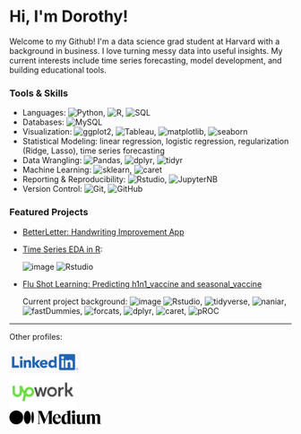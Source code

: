 # Hi, I'm Dorothy!

Welcome to my Github! I'm a data science grad student at Harvard with a background in business. I love turning messy data into useful insights. My current interests include time series forecasting, model development, and building educational tools.

### Tools & Skills
- Languages: ![Python](https://img.shields.io/badge/Python--red?labelColor=red), ![R](https://img.shields.io/badge/R--blue?style=flat&labelColor=blue), ![SQL](https://img.shields.io/badge/SQL--green?labelColor=green)
- Databases: ![MySQL](https://img.shields.io/badge/MySQL--green)
- Visualization: ![ggplot2](https://img.shields.io/badge/ggplot2--lightgray?logoColor=lightgray&label=ggplot2&labelColor=lightgray&color=lightgray), ![Tableau](https://img.shields.io/badge/Tableau--skyblue), ![matplotlib](https://img.shields.io/badge/matplotlib--lightgray?logoColor=blue&label=matplotlib&labelColor=lightgray&color=lightgray), ![seaborn](https://img.shields.io/badge/seaborn--lightgray?logoColor=blue&label=seaborn&labelColor=lightgray&color=lightgray)
- Statistical Modeling: linear regression, logistic regression, regularization (Ridge, Lasso), time series forecasting
- Data Wrangling: ![Pandas](https://img.shields.io/badge/pandas--lightgray?logoColor=blue&label=pandas&labelColor=lightgray&color=lightgray), ![dplyr](https://img.shields.io/badge/dplyr--lightgray?logoColor=blue&label=dplyr&labelColor=lightgray&color=lightgray), ![tidyr](https://img.shields.io/badge/tidyr--lightgray?logoColor=blue&label=tidyr&labelColor=lightgray&color=lightgray)
- Machine Learning: ![sklearn](https://img.shields.io/badge/sklearn--lightgray?logoColor=lightgray&label=sklearn&labelColor=lightgray&color=lightgray), ![caret](https://img.shields.io/badge/caret--lightgray?logoColor=lightgray&label=caret&labelColor=lightgray&color=lightgray)
- Reporting & Reproducibility: ![Rstudio](https://img.shields.io/badge/R%20Studio--blue?label=R-Studio), ![JupyterNB](https://img.shields.io/badge/Jupyter%20Notebook--red)
- Version Control: ![Git](https://img.shields.io/badge/Git--orange?labelColor=orange), ![GitHub](https://img.shields.io/badge/GitHub--orange)

### Featured Projects
- [BetterLetter: Handwriting Improvement App](https://github.com/dorothyavo/betterletterapp)
- [Time Series EDA in R](https://github.com/change-hi/change-hi.github.io/tree/main/morea/time-series-analysis):
  
  ![image](https://github.com/user-attachments/assets/37cc29e3-350f-4a48-92e1-282cbab7135b)
  ![Rstudio](https://img.shields.io/badge/R%20Studio--blue?label=R-Studio)

- [Flu Shot Learning: Predicting h1n1_vaccine and seasonal_vaccine](https://github.com/dorothyavo/Predicting-H1N1-and-Seasonal-Flu-Vaccines-)
  
  Current project background:
  ![image](https://github.com/user-attachments/assets/3f3ff60b-730f-4a41-ab86-6d02239be0ff)
  ![Rstudio](https://img.shields.io/badge/R%20Studio--blue?label=R-Studio), ![tidyverse](https://img.shields.io/badge/tidyverse--lightgray?logoColor=lightgray&label=tidyverse&labelColor=lightgray&color=lightgray), ![naniar](https://img.shields.io/badge/naniar--lightgray?logoColor=lightgray&label=naniar&labelColor=lightgray&color=lightgray), ![fastDummies](https://img.shields.io/badge/fastDummies--lightgray?logoColor=lightgray&label=fastDummies&labelColor=lightgray&color=lightgray), ![forcats](https://img.shields.io/badge/forcats--lightgray?logoColor=lightgray&label=forcats&labelColor=lightgray&color=lightgray), ![dplyr](https://img.shields.io/badge/dplyr--lightgray?logoColor=lightgray&label=dplyr&labelColor=lightgray&color=lightgray), ![caret](https://img.shields.io/badge/caret--lightgray?logoColor=lightgray&label=caret&labelColor=lightgray&color=lightgray), ![pROC](https://img.shields.io/badge/pROC--lightgray?logoColor=lightgray&label=pROC&labelColor=lightgray&color=lightgray) 

---

Other profiles: 
<br><br>
<a href="https://www.linkedin.com/in/dorothy-vo-7005aa344/" target="_blank">
  <img src="https://github.com/dorothyavo/dorothyavo/blob/main/ef8396403b8309a82097177a24363787.jpg?raw=true" alt="LinkedIn" height="40" style="vertical-align:left;"/>
</a> <br>
<a href="https://www.upwork.com/freelancers/~01223bd55335eb0d51?mp_source=share" target="_blank">
  <img src="https://github.com/dorothyavo/dorothyavo/blob/main/Upwork-logo.svg.png?raw=true?raw=true" alt="UpWork" height="60" style="vertical-align:left;"/>
</a> <br>
<a href="https://medium.com/@dorothyavo" target="_blank">
  <img src="https://github.com/dorothyavo/dorothyavo/blob/main/Medium_(website)_logo.svg.png?raw=trueraw=true" alt="Medium" height="25" style="vertical-align:left;"/>
</a>

